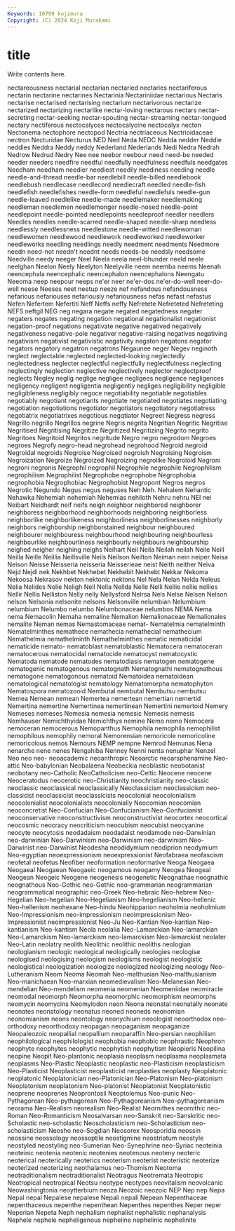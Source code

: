 ```yaml
---
Keywords: 10799 kojimura
Copyright: (C) 2024 Koji Murakami
---
```


# title

Write contents here.



 nectareousness nectarial nectarian nectaried
nectaries nectariferous nectarin nectarine nectarines Nectarinia Nectariniidae nectarious Nectaris nectarise
nectarised nectarising nectarium nectarivorous nectarize nectarized nectarizing nectarlike nectar-loving nectarous
nectars nectar-secreting nectar-seeking nectar-spouting nectar-streaming nectar-tongued nectary nectiferous nectocalyces nectocalycine
nectocalyx necton Nectonema nectophore nectopod Nectria nectriaceous Nectrioidaceae nectron Necturidae
Necturus NED Ned Neda NEDC Nedda nedder Neddie neddies Neddra
Neddy neddy Nederland Nederlands Nedi Nedra Nedrah Nedrow Nedrud Nedry
Nee nee neebor neebour need need-be needed needer needers needfire
needful needfully needfulness needfuls needgates Needham needham needier neediest needily
neediness needing needle needle-and-thread needle-bar needlebill needle-billed needlebook needlebush needlecase
needlecord needlecraft needled needle-fish needlefish needlefishes needle-form needleful needlefuls needle-gun
needle-leaved needlelike needle-made needlemaker needlemaking needleman needlemen needlemonger needle-nosed needle-point
needlepoint needle-pointed needlepoints needleproof needler needlers Needles needles needle-scarred needle-shaped
needle-sharp needless needlessly needlessness needlestone needle-witted needlewoman needlewomen needlewood needlework
needleworked needleworker needleworks needling needlings needly needment needments Needmore needn
need-not needn't neednt needs needs-be needsly needsome Needville needy neeger
Neel Neela neela neel-bhunder neeld neele neelghan Neelon Neely Neelyton
Neelyville neem neemba neems Neenah neencephala neencephalic neencephalon neencephalons Neengatu
Neeoma neep neepour neeps ne'er neer ne'er-dos ne'er-do-well neer-do-well neese
Neeses neet neetup neeze nef nefandous nefandousness nefarious nefariouses nefariously
nefariousness nefas nefast nefastus Nefen Nefertem Nefertiti Neff Neffs neffy
Nefretete Nefreteted Nefreteting NEFS neftgil NEG neg negara negate negated
negatedness negater negaters negates negating negation negational negationalist negationist negation-proof
negations negativate negative negatived negatively negativeness negative-pole negativer negative-raising negatives
negativing negativism negativist negativistic negativity negaton negatons negator negators negatory
negatron negatrons Negaunee neger Negev neginoth neglect neglectable neglected neglected-looking
neglectedly neglectedness neglecter neglectful neglectfully neglectfulness neglecting neglectingly neglection neglective
neglectively neglector neglectproof neglects Negley neglig neglige negligee negligees negligence
negligences negligency negligent negligentia negligently negliges negligibility negligible negligibleness negligibly
negoce negotiability negotiable negotiables negotiably negotiant negotiants negotiate negotiated negotiates
negotiating negotiation negotiations negotiator negotiators negotiatory negotiatress negotiatrix negotiatrixes negotious
negqtiator Negreet Negress negress Negrillo negrillo Negrillos negrine Negris negrita
Negritian Negritic Negritise Negritised Negritising Negritize Negritized Negritizing Negrito negrito
Negritoes Negritoid Negritos negritude Negro negro negrodom Negroes negroes Negrofy
negro-head negrohead negrohood Negroid negroid Negroidal negroids Negroise Negroised negroish
Negroising Negroism Negroization Negroize Negroized Negroizing negrolike Negroloid Negroni negroni
negronis Negrophil negrophil Negrophile negrophile Negrophilism negrophilism Negrophilist Negrophobe negrophobe
Negrophobia negrophobia Negrophobiac Negrophobist Negropont Negros negros Negrotic Negundo Negus
negus neguses Neh Neh. Nehalem Nehantic Nehawka Nehemiah nehemiah Nehemias
nehiloth Nehru nehru NEI nei Neibart Neidhardt neif neifs neigh
neighbor neighbored neighborer neighboress neighborhood neighborhoods neighboring neighborless neighborlike neighborlikeness
neighborliness neighborlinesses neighborly neighbors neighborship neighborstained neighbour neighboured neighbourer neighbouress
neighbourhood neighbouring neighbourless neighbourlike neighbourliness neighbourly neighbours neighbourship neighed neigher
neighing neighs Neihart Neil Neila Neilah neilah Neile Neill Neilla
Neille Neillia Neillsville Neils Neilson Neilton Neiman nein neiper Neisa
Neison Neisse Neisseria neisseria Neisserieae neist Neith neither Neiva Nejd
Nejdi nek Nekhbet Nekhebet Nekhebit Nekhebt Nekkar Nekoma Nekoosa Nekrasov
nekton nektonic nektons Nel Nela Nelan Nelda Neleus Nelia Nelides
Nelie Neligh Nell Nella Nellda Nelle Nelli Nellie nellie nellies
Nellir Nellis Nelliston Nelly nelly Nellysford Nelrsa Nels Nelse Nelsen
Nelson nelson Nelsonia nelsonite nelsons Nelsonville nelumbian Nelumbium nelumbium Nelumbo
nelumbo Nelumbonaceae nelumbos NEMA Nema nema Nemacolin Nemaha nemaline Nemalion
Nemalionaceae Nemalionales nemalite Neman nemas Nemastomaceae nemat- Nematelmia nematelminth Nematelminthes
nemathece nemathecia nemathecial nemathecium Nemathelmia nemathelminth Nemathelminthes nematic nematicidal nematicide
nemato- nematoblast nematoblastic Nematocera nematoceran nematocerous nematocidal nematocide nematocyst nematocystic
Nematoda nematode nematodes nematodiasis nematogen nematogene nematogenic nematogenous nematognath Nematognathi
nematognathous nematogone nematogonous nematoid Nematoidea nematoidean nematological nematologist nematology Nematomorpha
nematophyton Nematospora nematozooid Nembutal nembutal Nembutsu nembutsu Nemea Nemean nemean
Nemertea nemertean nemertian nemertid Nemertina nemertine Nemertinea nemertinean Nemertini nemertoid
Nemery Nemeses nemeses Nemesia nemesia nemesic Nemesis nemesis Nemhauser Nemichthyidae
Nemichthys nemine Nemo nemo Nemocera nemoceran nemocerous Nemopanthus Nemophila nemophila
nemophilist nemophilous nemophily nemoral Nemorensian nemoricole nemoricoline nemoricolous nemos Nemours
NEMP nempne Nemrod Nemunas Nena nenarche nene nenes Nengahiba Nenney
Nenni nenta nenuphar Nenzel Neo neo neo- neoacademic neoanthropic Neoarctic
neoarsphenamine Neo-attic Neo-babylonian Neobalaena Neobeckia neoblastic neobotanist neobotany neo-Catholic NeoCatholicism
neo-Celtic Neocene neocene Neoceratodus neocerotic neo-Christianity neochristianity neo-classic neoclassic neoclassical
neoclassically Neoclassicism neoclassicism neo-classicist neoclassicist neoclassicists neocolonial neocolonialism neocolonialist neocolonialists
neocolonially Neocomian neocomian neoconcretist Neo-Confucian Neo-Confucianism Neo-Confucianist neoconservative neoconstructivism neoconstructivist
neocortex neocortical neocosmic neocracy neocriticism neocubism neocubist neocyanine neocyte neocytosis
neodadaism neodadaist neodamode neo-Darwinian neo-darwinian Neo-Darwinism neo-Darwinism neo-darwinism Neo-Darwinist neo-Darwinist
Neodesha neodidymium neodiprion neodymium Neo-egyptian neoexpressionism neoexpressionist Neofabraea neofascism neofetal
neofetus Neofiber neoformation neoformative Neoga Neogaea Neogaeal Neogaean Neogaeic neogamous
neogamy Neogea Neogeal Neogean Neogeic Neogene neogenesis neogenetic Neognathae neognathic
neognathous Neo-Gothic neo-Gothic neo-grammarian neogrammarian neogrammatical neographic neo-Greek Neo-hebraic Neo-hebrew
Neo-Hegelian Neo-hegelian Neo-Hegelianism Neo-hegelianism Neo-hellenic Neo-hellenism neohexane Neo-hindu Neohipparion neoholmia
neoholmium Neo-Impressionism neo-impressionism neoimpressionism Neo-Impressionist neoimpressionist Neo-Ju Neo-Kantian Neo-kantian Neo-kantianism
Neo-kantism Neola neolalia Neo-Lamarckian Neo-lamarckian Neo-Lamarckism Neo-lamarckism neo-lamarckism Neo-lamarckist neolater
Neo-Latin neolatry neolith Neolithic neolithic neoliths neologian neologianism neologic neological
neologically neologies neologise neologised neologising neologism neologisms neologist neologistic neologistical
neologization neologize neologized neologizing neology Neo-Lutheranism Neom Neoma Neomah Neo-malthusian
Neo-malthusianism Neo-manichaean Neo-marxian neomedievalism Neo-Melanesian Neo-mendelian Neo-mendelism neomenia neomenian Neomeniidae
neomiracle neomodal neomorph Neomorpha neomorphic neomorphism neomorphs neomycin neomycins Neomylodon
neon Neona neonatal neonatally neonate neonates neonatology neonatus neoned neoneds
neonomian neonomianism neons neontology neonychium neoologist neoorthodox neo-orthodoxy neoorthodoxy neopagan
neopaganism neopaganize Neopaleozoic neopallial neopallium neoparaffin Neo-persian neophilism neophilological neophilologist
neophobia neophobic neophrastic Neophron neophyte neophytes neophytic neophytish neophytism Neopieris
Neopilina neopine Neopit Neo-plantonic neoplasia neoplasm neoplasma neoplasmata neoplasms Neo-Plastic
Neoplastic neoplastic neo-Plasticism neoplasticism Neo-Plasticist Neoplasticist neoplasticist neoplasties neoplasty Neoplatonic
neoplatonic Neoplatonician neo-Platonician Neo-Platonism Neo-platonism Neoplatonism neoplatonism Neo-platonist Neoplatonist Neoplatonistic
neoprene neoprenes Neoprontosil Neoptolemus Neo-punic Neo-Pythagorean Neo-pythagorean Neo-Pythagoreanism Neo-pythagoreanism neorama
Neo-Realism neorealism Neo-Realist Neornithes neornithic neo-Roman Neo-Romanticism Neosalvarsan neo-Sanskrit neo-Sanskritic
neo-Scholastic neo-scholastic Neoscholasticism neo-Scholasticism neo-scholasticism Neosho neo-Sogdian Neosorex Neosporidia neossin
neossine neossology neossoptile neostigmine neostriatum neostyle neostyled neostyling neo-Sumerian Neo-Synephrine
neo-Syriac neoteinia neoteinic neotenia neotenic neotenies neotenous neoteny neoteric neoterical
neoterically neoterics neoterism neoterist neoteristic neoterize neoterized neoterizing neothalamus neo-Thomism
Neotoma neotraditionalism neotraditionalist Neotragus Neotremata Neotropic Neotropical neotropical Neotsu neotype
neotypes neovitalism neovolcanic Neowashingtonia neoytterbium neoza Neozoic neozoic NEP Nep
nep Nepa Nepal nepal Nepalese nepalese Nepali nepali Nepean Nepenthaceae
nepenthaceous nepenthe nepenthean Nepenthes nepenthes Neper neper Neperian Nepeta Neph
nephalism nephalist nephalistic nephanalysis Nephele nephele nepheligenous nepheline nephelinic nephelinite
